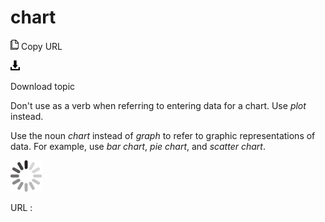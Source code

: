 # chart

![Copy URL](media/chart/Copy.png)
Copy URL

![Download](media/chart/Download.png)

Download topic

Don't use as a verb when referring to entering data for a chart. Use *plot* instead.

Use the noun *chart* instead of *graph* to refer to graphic representations of data. For example, use *bar chart*, *pie chart*, and *scatter chart*.

![In progress](media/chart/activity-large.gif)

URL :
